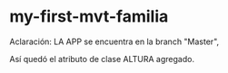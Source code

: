 # my-first-mvt-familia

Aclaración: LA APP se encuentra en la branch "Master", 

Así quedó el atributo de clase ALTURA agregado.

